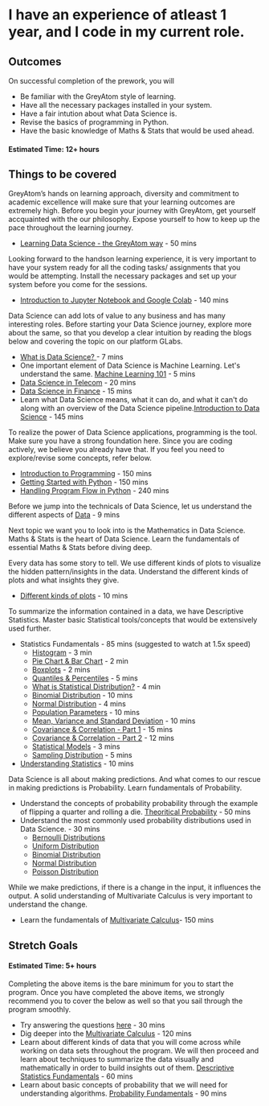 # I have an experience of atleast 1 year, and I code in my current role.

## Outcomes

On successful completion of the prework, you will

* Be familiar with the GreyAtom style of learning.
* Have all the necessary packages installed in your system.
* Have a fair intution about what Data Science is.
* Revise the basics of programming in Python.
* Have the basic knowledge of Maths & Stats that would be used ahead.

#### Estimated Time: 12+ hours

## Things to be covered

GreyAtom’s hands on learning approach, diversity and commitment to academic excellence will make sure that your learning outcomes are extremely high. Before you begin your journey with GreyAtom, get yourself accquainted with the our philosophy. Expose yourself to how to keep up the pace throughout the learning journey. 
* [Learning Data Science - the GreyAtom way](https://ga.greyatom.com/fs/learn/programs/pre-work-data-science-masters-program-9/concepts/learning-data-science-the-greyatom-way/topics/welcome-4) - 50 mins

Looking forward to the handson learning experience, it is very important to have your system ready for all the coding tasks/ assignments that you would be attempting. Install the necessary packages and set up your system before you come for the sessions. 
* [Introduction to Jupyter Notebook and Google Colab](https://ga.greyatom.com/fs/learn/programs/pre-work-data-science-masters-program-9/concepts/introduction-to-jupyter-notebook-and-google-colab/topics/installation-setting-up-your-local-system-6) - 140 mins

Data Science can add lots of value to any business and has many interesting roles. Before starting your Data Science journey, explore more about the same, so that you develop a clear intuition by reading the blogs below and covering the topic on our platform GLabs.
* [What is Data Science? ](https://hackernoon.com/what-on-earth-is-data-science-eb1237d8cb37) - 7 mins 
* One important element of Data Science is Machine Learning. Let's understand the same. [Machine Learning 101](https://hackernoon.com/the-simplest-explanation-of-machine-learning-youll-ever-read-bebc0700047c) - 5 mins
* [Data Science in Telecom](https://www.kdnuggets.com/2019/02/top-10-data-science-use-cases-telecom.html) - 20 mins
* [Data Science in Finance](https://www.kdnuggets.com/2018/05/top-7-data-science-use-cases-finance.html) - 15 mins
* Learn what Data Science means, what it can do, and what it can't do along with an overview of the Data Science pipeline.[Introduction to Data Science](https://ga.greyatom.com/fs/learn/programs/pre-work-data-science-masters-program-9/concepts/introduction-to-data-science/topics/tech-industry-use-cases-4) - 145 mins

To realize the power of Data Science applications, programming is the tool. Make sure you have a strong foundation here. Since you are coding actively, we believe you already have that. If you feel you need to explore/revise some concepts, refer below.
* [Introduction to Programming](https://ga.greyatom.com/fs/learn/programs/pre-work-data-science-masters-program-9/concepts/introduction-to-programming-8/topics/computer-program-8) - 150 mins
* [Getting Started with Python](https://ga.greyatom.com/fs/learn/programs/pre-work-data-science-masters-program-9/concepts/getting-started-with-python/topics/why-python-for-data-science-8) - 150 mins
*  [Handling Program Flow in Python](https://ga.greyatom.com/fs/learn/programs/pre-work-data-science-masters-program-9/concepts/handling-program-flow-in-python/topics/the-if-elif-else-statement-8) - 240 mins


Before we jump into the technicals of Data Science, let us understand the different aspects of [Data](https://towardsdatascience.com/what-is-data-8f94ae3a56b4) - 9 mins

Next topic we want you to look into is the Mathematics in Data Science. Maths & Stats is the heart of Data Science. Learn the fundamentals of essential Maths & Stats before diving deep.

Every data has some story to tell. We use different kinds of plots to visualize the hidden pattern/insights in the data. Understand the different kinds of plots and what insights they give.
* [Different kinds of plots](https://chartio.com/learn/charts/essential-chart-types-for-data-visualization/) - 10 mins

To summarize the information contained in a data, we have Descriptive Statistics.  Master basic Statistical tools/concepts that would be extensively used further.

* Statistics Fundamentals - 85 mins (suggested to watch at 1.5x speed)
  * [Histogram](https://www.youtube.com/watch?v=qBigTkBLU6g&list=PLblh5JKOoLUK0FLuzwntyYI10UQFUhsY9&index=1) - 3 min
  * [Pie Chart & Bar Chart](https://www.youtube.com/watch?v=RiEZ_hEf96A&list=PLblh5JKOoLUK0FLuzwntyYI10UQFUhsY9&index=16) - 2 min
  * [Boxplots](https://www.youtube.com/watch?v=fHLhBnmwUM0&list=PLblh5JKOoLUK0FLuzwntyYI10UQFUhsY9&index=17) - 2 mins
  * [Quantiles & Percentiles](https://www.youtube.com/watch?v=IFKQLDmRK0Y&list=PLblh5JKOoLUK0FLuzwntyYI10UQFUhsY9&index=25) - 5 mins
  * [What is Statistical Distribution?](https://www.youtube.com/watch?v=oI3hZJqXJuc&list=PLblh5JKOoLUK0FLuzwntyYI10UQFUhsY9&index=2) - 4 min
  * [Binomial Distribution](https://www.youtube.com/watch?v=J8jNoF-K8E8&list=PLblh5JKOoLUK0FLuzwntyYI10UQFUhsY9&index=24) - 10 mins
  * [Normal Distribution](https://www.youtube.com/watch?v=rzFX5NWojp0&list=PLblh5JKOoLUK0FLuzwntyYI10UQFUhsY9&index=3) - 4 mins
  * [Population Parameters](https://www.youtube.com/watch?v=vikkiwjQqfU&list=PLblh5JKOoLUK0FLuzwntyYI10UQFUhsY9&index=4) - 10 mins
  * [Mean, Variance and Standard Deviation](https://www.youtube.com/watch?v=SzZ6GpcfoQY&list=PLblh5JKOoLUK0FLuzwntyYI10UQFUhsY9&index=5) - 10 mins
  * [Covariance & Correlation - Part 1](https://www.youtube.com/watch?v=qtaqvPAeEJY&list=PLblh5JKOoLUK0FLuzwntyYI10UQFUhsY9&index=6) - 15 mins
  * [Covariance & Correlation - Part 2](https://www.youtube.com/watch?v=xZ_z8KWkhXE&list=PLblh5JKOoLUK0FLuzwntyYI10UQFUhsY9&index=7) - 12 mins
  * [Statistical Models](https://www.youtube.com/watch?v=yQhTtdq_y9M&list=PLblh5JKOoLUK0FLuzwntyYI10UQFUhsY9&index=9) - 3 mins
  * [Sampling Distribution](https://www.youtube.com/watch?v=XLCWeSVzHUU&list=PLblh5JKOoLUK0FLuzwntyYI10UQFUhsY9&index=10) - 5 mins
* [Understanding Statistics](https://towardsdatascience.com/statistics-for-people-in-a-hurry-a9613c0ed0b) - 10 mins



Data Science is all about making predictions. And what comes to our rescue in making predictions is Probability. Learn fundamentals of Probability.
* Understand the concepts of probability probability through the example of flipping a quarter and rolling a die. [Theoritical Probability](https://www.khanacademy.org/math/ap-statistics/probability-ap/randomness-probability-simulation/v/basic-probability) - 50 mins
* Understand the most commonly used probability distributions used in Data Science.  - 30 mins
  * [Bernoulli Distributions](https://www.khanacademy.org/math/statistics-probability/random-variables-stats-library/binomial-mean-standard-dev-formulas/v/mean-and-variance-of-bernoulli-distribution-example)
  * [Uniform Distribution](https://www.youtube.com/watch?v=izE1dXrH5JA)
  * [Binomial Distribution](https://www.khanacademy.org/math/statistics-probability/random-variables-stats-library/binomial-random-variables/v/binomial-distribution)
  * [Normal Distribution](https://www.khanacademy.org/math/statistics-probability/modeling-distributions-of-data/more-on-normal-distributions/v/introduction-to-the-normal-distribution)
  * [Poisson Distribution](https://www.khanacademy.org/math/statistics-probability/random-variables-stats-library/poisson-distribution/v/poisson-process-1)

While we make predictions, if there is a change in the input, it influences the output. A solid understanding of Multivariate Calculus is very important to understand the change. 
* Learn the fundamentals of [Multivariate Calculus](https://www.youtube.com/watch?v=WUvTyaaNkzM&list=PLZHQObOWTQDMsr9K-rj53DwVRMYO3t5Yr)- 150 mins

## Stretch Goals
#### Estimated Time: 5+ hours

Completing the above items is the bare minimum for you to start the program. Once you have completed the above items, we strongly recommend you to cover the below as well so that you sail through the program smoothly.

* Try answering the questions [here](https://programmingwithmosh.com/python/python-exercises-and-questions-for-beginners/) - 30 mins
* Dig deeper into the [Multivariate Calculus](https://ga.greyatom.com/fs/learn/programs/pre-work-data-science-masters-program-9/concepts/multivariate-calculus/topics/functions-5-3) - 120 mins
* Learn about different kinds of data that you will come across while working on data sets throughout  the program. We will then proceed and learn about techniques to summarize the data visually and mathematically in order to build insights out of them. [Descriptive Statistics Fundamentals](https://ga.greyatom.com/fs/learn/programs/pre-work-data-science-masters-program-9/concepts/descriptive-statistics-fundamentals/topics/types-of-data-9) - 60 mins
* Learn about basic concepts of probability that we will need for understanding algorithms. [Probability Fundamentals](https://ga.greyatom.com/fs/learn/programs/pre-work-data-science-masters-program-9/concepts/probability-fundamentals/topics/big-picture-of-probability-6) - 90 mins
